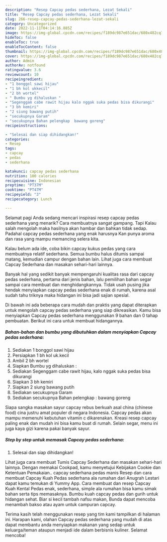 ```yaml
---
description: "Resep Capcay pedas sederhana, Lezat Sekali"
title: "Resep Capcay pedas sederhana, Lezat Sekali"
slug: 266-resep-capcay-pedas-sederhana-lezat-sekali
category: Uncategorized
date: 2022-11-11T04:14:16.885Z
image: https://img-global.cpcdn.com/recipes/f189dc987e651dac/680x482cq70/capcay-pedas-sederhana-foto-resep-utama.jpg
hideToc: false
enableToc: true
enableTocContent: false
thumbnail: https://img-global.cpcdn.com/recipes/f189dc987e651dac/680x482cq70/capcay-pedas-sederhana-foto-resep-utama.jpg
cover: https://img-global.cpcdn.com/recipes/f189dc987e651dac/680x482cq70/capcay-pedas-sederhana-foto-resep-utama.jpg
author: Admin
authorAv: notfound
ratingvalue: 3.6
reviewcount: 10
recipeingredient:
- "1 bonggol sawi hijau"
- "1 bh kol ukkecil"
- "2 bh wortel"
- " Bumbu yg dihaluskan "
- "Segenggam cabe rawit hijau kalo nggak suka pedas bisa dikurangi"
- "3 bh kemiri"
- "2 siung bawang putih"
- "secukupnya Garam"
- "secukupnya Bahan pelengkap  bawang goreng"
recipeinstructions:

- "Selesai dan siap dihidangkan!"
categories:
- Resep
tags:
- capcay
- pedas
- sederhana

katakunci: capcay pedas sederhana 
nutrition: 100 calories
recipecuisine: Indonesian
preptime: "PT37M"
cooktime: "PT47M"
recipeyield: "3"
recipecategory: Lunch

---
```



Selamat pagi Anda sedang mencari inspirasi resep capcay pedas sederhana yang menarik? Cara membuatnya sangat gampang. Tapi Kalau salah mengolah maka hasilnya akan hambar dan bahkan tidak sedap. Padahal capcay pedas sederhana yang enak harusnya Kan punya aroma dan rasa yang mampu memancing selera kita.


Kalau belum ada ide, coba bikin capcay kukus pedas yang cara membuatnya relatif sederhana. Semua bumbu halus ditumis sampai matang, kemudian campur dengan bahan lain. Lihat juga cara membuat Capcay Sederhana dan masakan sehari-hari lainnya.

Banyak hal yang sedikit banyak mempengaruhi kualitas rasa dari capcay pedas sederhana, pertama dari jenis bahan, lalu pemilihan bahan segar sampai cara membuat dan menghidangkannya. Tidak usah pusing jika hendak menyiapkan capcay pedas sederhana enak di rumah, karena asal sudah tahu triknya maka hidangan ini bisa jadi sajian spesial.


Di bawah ini ada beberapa cara mudah dan praktis yang dapat diterapkan untuk mengolah capcay pedas sederhana yang siap dikreasikan. Kamu bisa menyiapkan Capcay pedas sederhana menggunakan 9 bahan dan 0 tahap pembuatan. Berikut ini cara untuk membuat hidangannya.

<!--inarticleads1-->

##### Bahan-bahan dan bumbu yang dibutuhkan dalam menyiapkan Capcay pedas sederhana:

1. Sediakan 1 bonggol sawi hijau
1. Persiapkan 1 bh kol uk.kecil
1. Ambil 2 bh wortel
1. Siapkan  Bumbu yg dihaluskan :
1. Sediakan Segenggam cabe rawit hijau, kalo nggak suka pedas bisa dikurangi
1. Siapkan 3 bh kemiri
1. Siapkan 2 siung bawang putih
1. Sediakan secukupnya Garam
1. Sediakan secukupnya Bahan pelengkap : bawang goreng


Siapa sangka masakan sayur capcay rebus berkuah asal china (chinese food) cina justru amat populer di negara Indonesia. Capcay pedas akan mampu memenuhi kebutuhan vitamin c dikarenakan. Kreasi resep capcay paling enak dan mudah ini bisa kamu buat di rumah. Selain segar, menu ini juga kaya gizi karena pakai banyak sayur. 

<!--inarticleads2-->

##### Step by step untuk memasak Capcay pedas sederhana:


1. Selesai dan siap dihidangkan!

Lihat juga cara membuat Tumis Capcay Sederhana dan masakan sehari-hari lainnya. Dengan memakai Cookpad, kamu menyetujui Kebijakan Cookie dan Ketentuan Pemakaian.. capcay sederhana pedas manis Resep dan cara membuat Capcay Kuah Pedas sederhana ala rumahan dari Anugrah Lestari dapat kamu temukan di Yummy App. Cara membuat dan resep Capcay Kuah Kental Pedas enak, sederhana, simple ala rumahan bisa kamu simak bahan serta tips memasaknya. Bumbu kuah capcay pedas dan gurih untuk hidangan sehat. Biar si kecil tambah nafsu makan, Bunda dapat mencoba menambah bakso atau ayam untuk campuran capcay. 

Terima kasih telah menggunakan resep yang tim kami tampilkan di halaman ini. Harapan kami, olahan Capcay pedas sederhana yang mudah di atas dapat membantu anda menyiapkan makanan yang sedap untuk keluarga/teman ataupun menjadi ide dalam berbisnis kuliner. Selamat mencoba!
